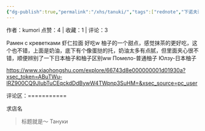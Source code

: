 ```yaml
---
{"dg-publish":true,"permalink":"/xhs/tanuki/","tags":["rednote","下诺夫哥罗德"],"created":"2025-03-17T23:11:44.399+08:00","updated":"2025-03-19T21:52:41.821+08:00"}
---
```


作者：kumori
点赞：4   |   收藏：1   |   评论：3

Рамен с креветками 虾仁拉面 好吃w
柚子的一个甜点，感觉抹茶的更好吃，这个也不错，上面是奶油，底下有个像蛋挞的托，奶油太多有点腻，但里面夹心很不错，顺便辨别了一下日本柚子和柚子区别ww
Помело-普通柚子
Юлзу-日本柚子

https://www.xiaohongshu.com/explore/66743d8e000000001d01930a?xsec_token=ABuTWu-lRZ900CQ9JIubTuCEqckdDdBywW4TWpnp3SuHM=&xsec_source=pc_user

评论区：===========

求店名

> 标题就是～ Тануки